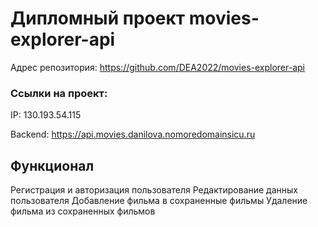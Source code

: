 # Дипломный проект movies-explorer-api


Адрес репозитория: https://github.com/DEA2022/movies-explorer-api

### Ссылки на проект:

IP: 130.193.54.115

Backend: https://api.movies.danilova.nomoredomainsicu.ru

## Функционал

 Регистрация и авторизация пользователя
 Редактирование данных пользователя
 Добавление фильма в сохраненные фильмы
 Удаление фильма из сохраненных фильмов

